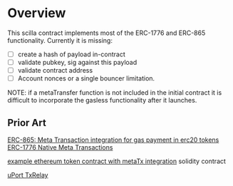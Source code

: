 # Overview

This scilla contract implements most of the ERC-1776 and ERC-865 functionality. Currently it is missing: 

- [ ] create a hash of payload in-contract
- [ ] validate pubkey, sig against this payload
- [ ] validate contract address
- [ ] Account nonces or a single bouncer limitation.

NOTE: if a metaTransfer function is not included in the initial contract it is difficult to incorporate the gasless functionality after it launches. 

## Prior Art
[ERC-865: Meta Transaction integration for gas payment in erc20 tokens](https://github.com/ethereum/EIPs/issues/865)
[ERC-1776 Native Meta Transactions](https://github.com/wighawag/EIPs/blob/41055a88efb46d9cf5797764b02554bdb26672f0/EIPS/eip-native-meta-transactions.md)

[example ethereum token contract with metaTx integration](https://github.com/pixowl/thesandbox-contracts/blob/master/src/Sand/erc20/ERC20MetaTxExtension.sol) solidity contract

[uPort TxRelay](https://github.com/uport-project/uport-identity/blob/develop/contracts/TxRelay.sol) 
